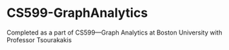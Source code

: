 # CS599-GraphAnalytics

Completed as a part of CS599—Graph Analytics at Boston University with Professor Tsourakakis
